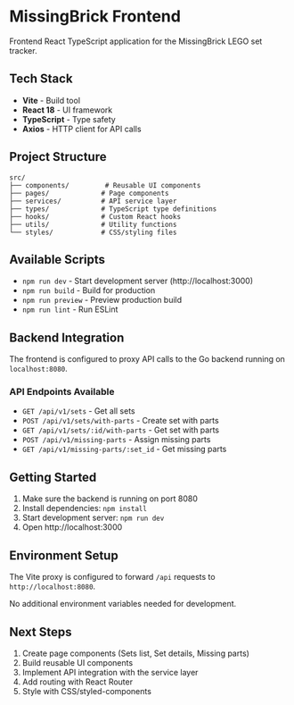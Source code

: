 # MissingBrick Frontend

Frontend React TypeScript application for the MissingBrick LEGO set tracker.

## Tech Stack

- **Vite** - Build tool
- **React 18** - UI framework  
- **TypeScript** - Type safety
- **Axios** - HTTP client for API calls

## Project Structure

```
src/
├── components/         # Reusable UI components
├── pages/             # Page components 
├── services/          # API service layer
├── types/             # TypeScript type definitions
├── hooks/             # Custom React hooks
├── utils/             # Utility functions
└── styles/            # CSS/styling files
```

## Available Scripts

- `npm run dev` - Start development server (http://localhost:3000)
- `npm run build` - Build for production
- `npm run preview` - Preview production build
- `npm run lint` - Run ESLint

## Backend Integration

The frontend is configured to proxy API calls to the Go backend running on `localhost:8080`.

### API Endpoints Available

- `GET /api/v1/sets` - Get all sets
- `POST /api/v1/sets/with-parts` - Create set with parts
- `GET /api/v1/sets/:id/with-parts` - Get set with parts
- `POST /api/v1/missing-parts` - Assign missing parts
- `GET /api/v1/missing-parts/:set_id` - Get missing parts

## Getting Started

1. Make sure the backend is running on port 8080
2. Install dependencies: `npm install`
3. Start development server: `npm run dev`
4. Open http://localhost:3000

## Environment Setup

The Vite proxy is configured to forward `/api` requests to `http://localhost:8080`.

No additional environment variables needed for development.

## Next Steps

1. Create page components (Sets list, Set details, Missing parts)
2. Build reusable UI components
3. Implement API integration with the service layer
4. Add routing with React Router
5. Style with CSS/styled-components
